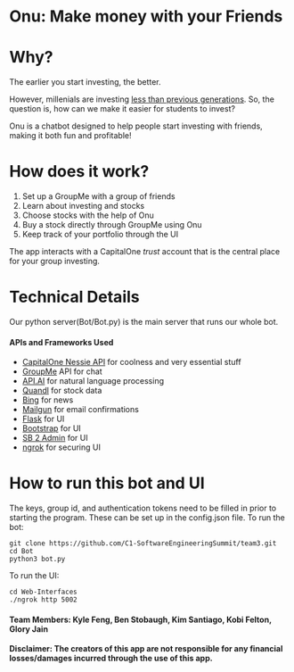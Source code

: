# Onu: Make money with your Friends

# Why?

The earlier you start investing, the better.

However, millenials are investing [less than previous generations](http://www.businessinsider.com/why-so-few-millennials-invest-in-the-stock-market-2016-7).
So, the question is, how can we make it easier for students to invest?

Onu is a chatbot designed to help people start investing with friends, making it both fun and profitable! 

# How does it work?

1. Set up a GroupMe with a group of friends
2. Learn about investing and stocks
3. Choose stocks with the help of Onu
4. Buy a stock directly through GroupMe using Onu
5. Keep track of your portfolio through the UI

The app interacts with a CapitalOne _trust_ account that is the central place for your group investing.

# Technical Details

Our python server(Bot/Bot.py) is the main server that runs our whole bot.

#### APIs and Frameworks Used
 - [CapitalOne Nessie API](http://api.reimaginebanking.com/) for coolness and very essential stuff
 - [GroupMe](https://dev.groupme.com) API for chat
 - [API.AI](https://api.ai) for natural language processing
 - [Quandl](https://www.quandl.com/data/SF1-Core-US-Fundamentals-Data/documentation/about) for stock data
 - [Bing](https://www.bing.com) for news 
 - [Mailgun](https://www.mailgun.com) for email confirmations
 - [Flask](https://www.fullstackpython.com/flask.html) for UI
 - [Bootstrap](http://getbootstrap.com) for UI
 - [SB 2 Admin](https://github.com/kaushikraj/sb-admin-2-flask-admin) for UI
 - [ngrok](https://ngrok.com) for securing UI
 
 # How to run this bot and UI
 The keys, group id, and authentication tokens need to be filled in prior to starting  the program. These can be set up in the config.json file.
 To run the bot:
 ```
 git clone https://github.com/C1-SoftwareEngineeringSummit/team3.git
 cd Bot
 python3 bot.py
 ```
 To run the UI:
 ```
 cd Web-Interfaces
 ./ngrok http 5002
 ```
 #### Team Members: Kyle Feng, Ben Stobaugh, Kim Santiago, Kobi Felton, Glory Jain
 **Disclaimer: The creators of this app are not responsible for any financial losses/damages
incurred through the use of this app.**
